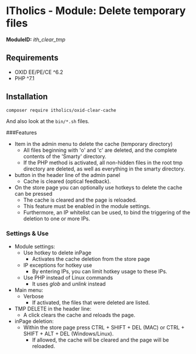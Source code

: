# ITholics - Module: Delete temporary files

**ModuleID:** *ith_clear_tmp* 

## Requirements
- OXID EE/PE/CE ^6.2
- PHP ^7.1

## Installation

    composer require itholics/oxid-clear-cache    

And also look at the `bin/*.sh` files.


###Features
- Item in the admin menu to delete the cache (temporary directory)
    - All files beginning with 'o' and 'c' are deleted,
        and the complete contents of the 'Smarty' directory.
    - If the PHP method is activated, all non-hidden files in the root tmp directory are deleted,
        as well as everything in the smarty directory.
- button in the header line of the admin panel
    - Cache is cleared (optical feedback).
- On the store page you can optionally use hotkeys to delete the cache
  can be pressed
    - The cache is cleared and the page is reloaded.
    - This feature must be enabled in the module settings.
    - Furthermore, an IP whitelist can be used,
      to bind the triggering of the deletion to one or more IPs.

    

### Settings & Use
- Module settings:
    * Use hotkey to delete inPage
        + Activates the cache deletion from the store page
    * IP exceptions for hotkey use
        + By entering IPs, you can limit hotkey usage to these IPs.
    * Use PHP instead of Linux commands
       + It uses *glob* and *unlink* instead
- Main menu:
    * Verbose
        + If activated, the files that were deleted are listed.
- TMP DELETE in the header line:
    * A click clears the cache and reloads the page.
- inPage deletion:
    * Within the store page press CTRL + SHIFT + DEL (MAC) or CTRL + SHIFT + ALT + DEL (Windows/Linux).
        + If allowed, the cache will be cleared and the page will be reloaded.